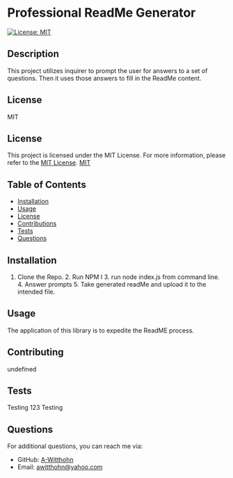 # Professional ReadMe Generator

 [![License: MIT](https://img.shields.io/badge/License-MIT-yellow.svg)](https://opensource.org/licenses/MIT)

## Description
This project utilizes inquirer to prompt the user for answers to a set of questions. Then it uses those answers to fill in the ReadMe content.

## License
MIT
## License

This project is licensed under the MIT License. For more information, please refer to the [MIT License](https://opensource.org/licenses/MIT).
[MIT](https://opensource.org/licenses/MIT)



## Table of Contents
- [Installation](#installation)
- [Usage](#usage)
- [License](#license)
- [Contributions](#contributions)
- [Tests](#tests)
- [Questions](#questions)

## Installation
1. Clone the Repo. 2. Run NPM I 3. run node index.js from command line. 4. Answer prompts 5. Take generated readMe and upload it to the intended file. 

## Usage
The application of this library is to expedite the ReadME process.


## Contributing
undefined

## Tests
Testing 123 Testing

## Questions
For additional questions, you can reach me via:
- GitHub: [A-Witthohn](https://github.com/A-Witthohn)
- Email: awitthohn@yahoo.com
